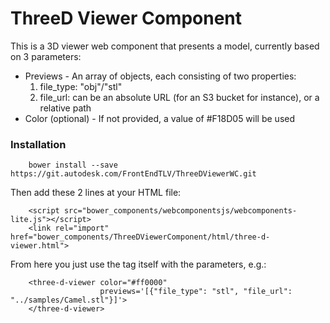 
ThreeD Viewer Component
=====================

This is a 3D viewer web component that presents a model, currently based on 3 parameters:

* Previews - An array of objects, each consisting of two properties:
 	1. file_type: "obj"/"stl"
 	2. file_url: can be an absolute URL (for an S3 bucket for instance), or a relative path
* Color (optional) - If not provided, a value of #F18D05 will be used

### Installation

		bower install --save https://git.autodesk.com/FrontEndTLV/ThreeDViewerWC.git

Then add these 2 lines at your HTML file:

        <script src="bower_components/webcomponentsjs/webcomponents-lite.js"></script>
        <link rel="import" href="bower_components/ThreeDViewerComponent/html/three-d-viewer.html">

From here you just use the tag itself with the parameters, e.g.:

        <three-d-viewer color="#ff0000" 
                        previews='[{"file_type": "stl", "file_url": "../samples/Camel.stl"}]'>
        </three-d-viewer>
